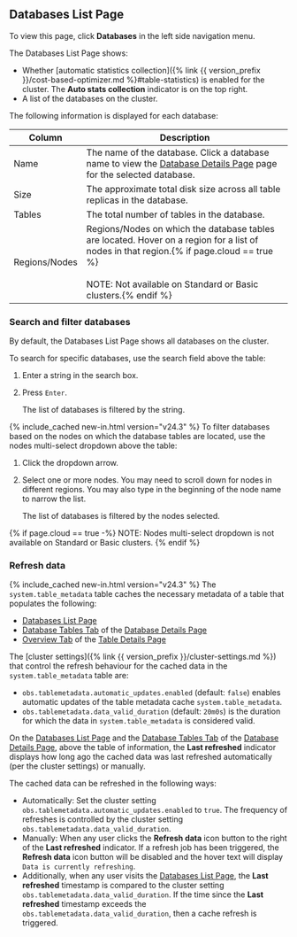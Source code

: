 ## Databases List Page

To view this page, click **Databases** in the left side navigation menu.

The Databases List Page shows:

- Whether [automatic statistics collection]({% link {{ version_prefix }}/cost-based-optimizer.md %}#table-statistics) is enabled for the cluster. The **Auto stats collection** indicator is on the top right.
- A list of the databases on the cluster.

The following information is displayed for each database:

 Column       | Description
--------------|-------------
Name          | The name of the database. Click a database name to view the [Database Details Page](#database-details-page) page for the selected database.
Size          | The approximate total disk size across all table replicas in the database.
Tables        | The total number of tables in the database.
Regions/Nodes | Regions/Nodes on which the database tables are located. Hover on a region for a list of nodes in that region.{% if page.cloud == true %}<br><br>NOTE: Not available on Standard or Basic clusters.{% endif %}

### Search and filter databases

By default, the Databases List Page shows all databases on the cluster.

To search for specific databases, use the search field above the table:

1. Enter a string in the search box.
1. Press `Enter`.

    The list of databases is filtered by the string.

{% include_cached new-in.html version="v24.3" %} To filter databases based on the nodes on which the database tables are located, use the nodes multi-select dropdown above the table:

1. Click the dropdown arrow.
1. Select one or more nodes. You may need to scroll down for nodes in different regions. You may also type in the beginning of the node name to narrow the list.

    The list of databases is filtered by the nodes selected.

{% if page.cloud == true  -%}
NOTE: Nodes multi-select dropdown is not available on Standard or Basic clusters. 
{% endif %}

### Refresh data

{% include_cached new-in.html version="v24.3" %} The `system.table_metadata` table caches the necessary metadata of a table that populates the following:

- [Databases List Page](#databases-list-page)
- [Database Tables Tab](#database-tables-tab) of the [Database Details Page](#database-details-page)
- [Overview Tab](#overview-tab) of the [Table Details Page](#table-details-page)

The [cluster settings]({% link {{ version_prefix }}/cluster-settings.md %}) that control the refresh behaviour for the cached data in the `system.table_metadata` table are:

- `obs.tablemetadata.automatic_updates.enabled` (default: `false`) enables automatic updates of the table metadata cache `system.table_metadata`.
- `obs.tablemetadata.data_valid_duration` (default: `20m0s`) is the duration for which the data in `system.table_metadata` is considered valid.

On the [Databases List Page](#databases-list-page) and the [Database Tables Tab](#database-tables-tab) of the [Database Details Page](#database-details-page), above the table of information, the **Last refreshed** indicator displays how long ago the cached data was last refreshed automatically (per the cluster settings) or manually.

The cached data can be refreshed in the following ways:

- Automatically: Set the cluster setting `obs.tablemetadata.automatic_updates.enabled` to `true`. The frequency of refreshes is controlled by the cluster setting `obs.tablemetadata.data_valid_duration`.
- Manually: When any user clicks the **Refresh data** icon button to the right of the **Last refreshed** indicator. If a refresh job has been triggered, the **Refresh data** icon button will be disabled and the hover text will display `Data is currently refreshing`.
- Additionally, when any user visits the [Databases List Page](#databases-list-page), the **Last refreshed** timestamp is compared to the cluster setting `obs.tablemetadata.data_valid_duration`. If the time since the **Last refreshed** timestamp exceeds the `obs.tablemetadata.data_valid_duration`, then a cache refresh is triggered.
